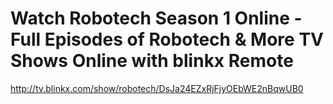 <!--
id: 206369904
link: http://kevinisom.info/post/206369904/watch-robotech-season-1-online-full-episodes-of
slug: watch-robotech-season-1-online-full-episodes-of
date: Wed Oct 07 2009 15:56:41 GMT+1300 (NZDT)
raw: {"blog_name":"kevinisom","id":206369904,"post_url":"http://kevinisom.info/post/206369904/watch-robotech-season-1-online-full-episodes-of","slug":"watch-robotech-season-1-online-full-episodes-of","type":"link","date":"2009-10-07 02:56:41 GMT","timestamp":1254884201,"state":"published","format":"html","reblog_key":"hleIwQlp","tags":[],"short_url":"http://tmblr.co/Zw68YyCJFHm","highlighted":[],"feed_item":"http://tv.blinkx.com/show/robotech/DsJa24EZxRjFjyOEbWE2nBqwUB0","from_feed_id":"650234","note_count":0,"title":"Watch Robotech Season 1 Online - Full Episodes of Robotech & More TV Shows Online with blinkx Remote","url":"http://tv.blinkx.com/show/robotech/DsJa24EZxRjFjyOEbWE2nBqwUB0","description":""}
publish: 2009-10-07
tags: 
title: Watch Robotech Season 1 Online - Full Episodes of Robotech & More TV Shows Online with blinkx Remote
-->


Watch Robotech Season 1 Online - Full Episodes of Robotech & More TV Shows Online with blinkx Remote
====================================================================================================

<http://tv.blinkx.com/show/robotech/DsJa24EZxRjFjyOEbWE2nBqwUB0>

